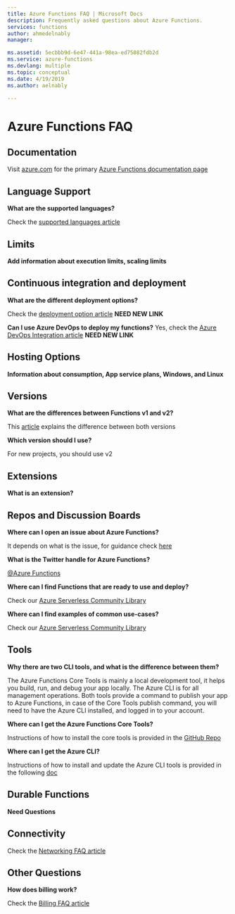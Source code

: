 ```yaml
---
title: Azure Functions FAQ | Microsoft Docs
description: Frequently asked questions about Azure Functions.
services: functions
author: ahmedelnably
manager: 

ms.assetid: 5ecbbb9d-6e47-441a-98ea-ed75082fdb2d
ms.service: azure-functions
ms.devlang: multiple
ms.topic: conceptual
ms.date: 4/19/2019
ms.author: aelnably

---
```


# Azure Functions FAQ

## Documentation

Visit [azure.com](https://www.azure.com) for the primary [Azure Functions documentation page](https://docs.microsoft.com/en-us/azure/azure-functions/functions-overview)

## Language Support

**What are the supported languages?**

Check the [supported languages article](supported-languages.md) 

## Limits

**Add information about execution limits, scaling limits**

## Continuous integration and deployment

**What are the different deployment options?**

Check the [deployment option article](functions-continuous-deployment.md) **NEED NEW LINK**

**Can I use Azure DevOps to deploy my functions?**
Yes, check the [Azure DevOps Integration article](functions-continuous-deployment.md) **NEED NEW LINK**

## Hosting Options

**Information about consumption, App service plans, Windows, and Linux**

## Versions

**What are the differences between Functions v1 and v2?**

This [article](functions-versions.md) explains the difference between both versions

**Which version should I use?**

For new projects, you should use v2

## Extensions

**What is an extension?**

<!-- ## Bindings -->

## Repos and Discussion Boards

**Where can I open an issue about Azure Functions?**

It depends on what is the issue, for guidance check [here](https://github.com/Azure/azure-functions#issues--feature-requests)

**What is the Twitter handle for Azure Functions?**

[@Azure Functions](https://twitter.com/azurefunctions)

**Where can I find Functions that are ready to use and deploy?**

Check our [Azure Serverless Community Library](https://www.serverlesslibrary.net/)

**Where can I find examples of common use-cases?**

Check our [Azure Serverless Community Library](https://www.serverlesslibrary.net/)

## Tools

**Why there are two CLI tools, and what is the difference between them?**

The Azure Functions Core Tools is mainly a local development tool, it helps you build, run, and debug your app locally. The Azure CLI is for all management operations. Both tools provide a command to publish your app to Azure Functions, in case of the Core Tools publish command, you will need to have the Azure CLI installed, and logged in to your account.

**Where can I get the Azure Functions Core Tools?**

Instructions of how to install the core tools is provided in the [GitHub Repo](https://github.com/Azure/azure-functions-core-tools/blob/dev/README.md)

**Where can I get the Azure CLI?**

Instructions of how to install and update the Azure CLI tools is provided in the following [doc](https://docs.microsoft.com/en-us/cli/azure/install-azure-cli)

## Durable Functions

**Need Questions**

## Connectivity

Check the [Networking FAQ article](functions-networking-faq.md)

## Other Questions

**How does billing work?**

Check the [Billing FAQ article](https://github.com/Azure/Azure-Functions/wiki/Consumption-Plan-Cost-Billing-FAQ)